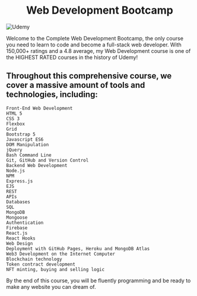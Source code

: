  <h1 align="center">Web Development Bootcamp</h2>

<p align="centre">
  <img src="https://github.com/nsinorov/Web-Development-Bootcamp-/assets/45227327/63adee94-a218-4721-b51c-fda2ea3a5678" alt="Udemy"/>
</p> 


Welcome to the Complete Web Development Bootcamp, the only course you need to learn to code and become a full-stack web developer. With 150,000+ ratings and a 4.8 average, my Web Development course is one of the HIGHEST RATED courses in the history of Udemy! 



## Throughout this comprehensive course, we cover a massive amount of tools and technologies, including:

    Front-End Web Development
    HTML 5
    CSS 3
    Flexbox
    Grid
    Bootstrap 5
    Javascript ES6
    DOM Manipulation
    jQuery
    Bash Command Line
    Git, GitHub and Version Control
    Backend Web Development
    Node.js
    NPM
    Express.js
    EJS
    REST
    APIs
    Databases
    SQL
    MongoDB
    Mongoose
    Authentication
    Firebase
    React.js
    React Hooks
    Web Design
    Deployment with GitHub Pages, Heroku and MongoDB Atlas
    Web3 Development on the Internet Computer
    Blockchain technology
    Token contract development
    NFT minting, buying and selling logic

By the end of this course, you will be fluently programming and be ready to make any website you can dream of.
